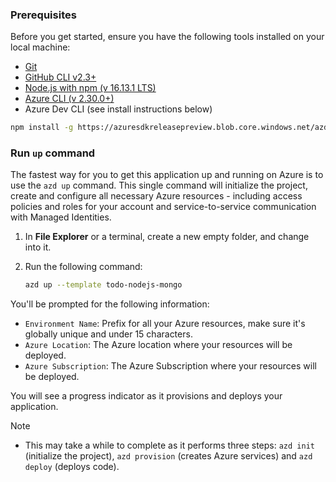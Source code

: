 ### Prerequisites

Before you get started, ensure you have the following tools installed on your local machine:

- [Git](https://git-scm.com/)
- [GitHub CLI v2.3+](https://github.com/cli/cli)
- [Node.js with npm (v 16.13.1 LTS)](https://nodejs.org/)
- [Azure CLI (v 2.30.0+)](/cli/azure/install-azure-cli)
- Azure Dev CLI (see install instructions below)

```bash
npm install -g https://azuresdkreleasepreview.blob.core.windows.net/azd/standalone/latest/azure-az-dev-cli-latest.tgz
```

### Run `up` command

The fastest way for you to get this application up and running on Azure is to use the `azd up` command. This single command will initialize the project, create and configure all necessary Azure resources - including access policies and roles for your account and service-to-service communication with Managed Identities.

1. In **File Explorer** or a terminal, create a new empty folder, and change into it. 
1. Run the following command:

    ```bash
    azd up --template todo-nodejs-mongo
    ```

You'll be prompted for the following information:

- `Environment Name`: Prefix for all your Azure resources, make sure it's globally unique and under 15 characters.
- `Azure Location`: The Azure location where your resources will be deployed.
- `Azure Subscription`: The Azure Subscription where your resources will be deployed.

You will see a progress indicator as it provisions and deploys your application.

> [!NOTE] 
> * This may take a while to complete as it performs three steps: `azd init` (initialize the project), `azd provision` (creates Azure services) and `azd deploy` (deploys code). 